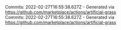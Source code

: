 Commits: 2022-02-27T16:55:38.627Z - Generated via https://github.com/marketplace/actions/artificial-grass
<br>
Commits: 2022-02-27T16:55:38.627Z - Generated via https://github.com/marketplace/actions/artificial-grass
<br>
